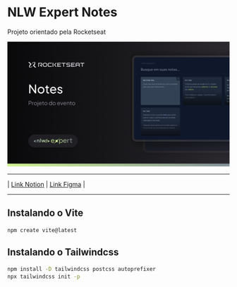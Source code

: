 # NLW Expert Notes

Projeto orientado pela Rocketseat

![cover](./public/cover.png)

---
| [Link Notion](https://efficient-sloth-d85.notion.site/NLW-14-Expert-9e11ff472de64b08a5f9e277a20c3ecc) | [Link Figma](https://www.figma.com/community/file/1336456128647909148/nlw-expert-notes) |

---

## Instalando o Vite

```sh
npm create vite@latest
```

## Instalando o Tailwindcss

```sh
npm install -D tailwindcss postcss autoprefixer
npx tailwindcss init -p
```
